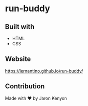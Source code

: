 # run-buddy

## Built with 
* HTML
* CSS

## Website
https://lernantino.github.io/run-buddy/

## Contribution
Made with ❤️ by Jaron Kenyon 
